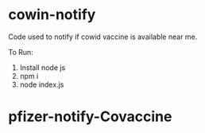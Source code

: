 # cowin-notify
Code used to notify if cowid vaccine is available near me.

To Run:
1. Install node js
2. npm i
3. node index.js

# pfizer-notify-Covaccine

